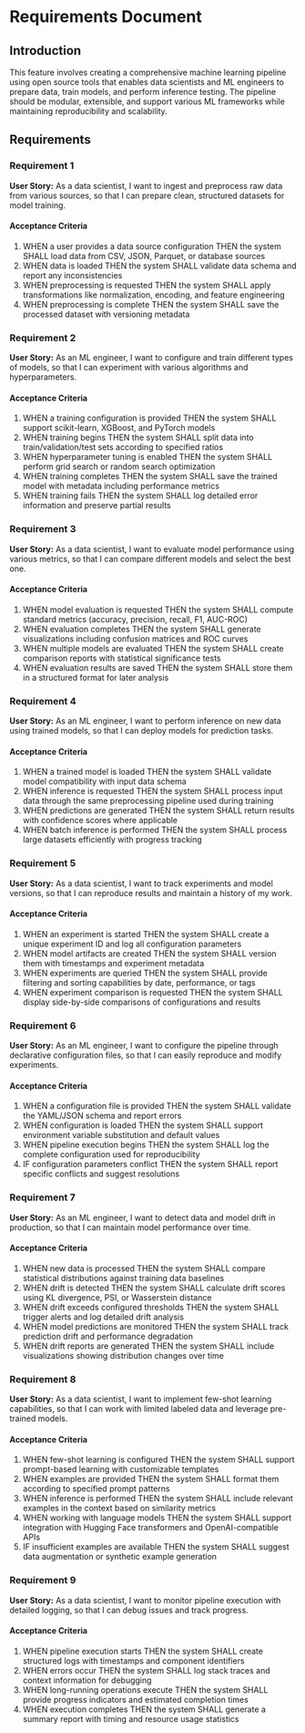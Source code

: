 # Requirements Document

## Introduction

This feature involves creating a comprehensive machine learning pipeline using open source tools that enables data scientists and ML engineers to prepare data, train models, and perform inference testing. The pipeline should be modular, extensible, and support various ML frameworks while maintaining reproducibility and scalability.

## Requirements

### Requirement 1

**User Story:** As a data scientist, I want to ingest and preprocess raw data from various sources, so that I can prepare clean, structured datasets for model training.

#### Acceptance Criteria

1. WHEN a user provides a data source configuration THEN the system SHALL load data from CSV, JSON, Parquet, or database sources
2. WHEN data is loaded THEN the system SHALL validate data schema and report any inconsistencies
3. WHEN preprocessing is requested THEN the system SHALL apply transformations like normalization, encoding, and feature engineering
4. WHEN preprocessing is complete THEN the system SHALL save the processed dataset with versioning metadata

### Requirement 2

**User Story:** As an ML engineer, I want to configure and train different types of models, so that I can experiment with various algorithms and hyperparameters.

#### Acceptance Criteria

1. WHEN a training configuration is provided THEN the system SHALL support scikit-learn, XGBoost, and PyTorch models
2. WHEN training begins THEN the system SHALL split data into train/validation/test sets according to specified ratios
3. WHEN hyperparameter tuning is enabled THEN the system SHALL perform grid search or random search optimization
4. WHEN training completes THEN the system SHALL save the trained model with metadata including performance metrics
5. WHEN training fails THEN the system SHALL log detailed error information and preserve partial results

### Requirement 3

**User Story:** As a data scientist, I want to evaluate model performance using various metrics, so that I can compare different models and select the best one.

#### Acceptance Criteria

1. WHEN model evaluation is requested THEN the system SHALL compute standard metrics (accuracy, precision, recall, F1, AUC-ROC)
2. WHEN evaluation completes THEN the system SHALL generate visualizations including confusion matrices and ROC curves
3. WHEN multiple models are evaluated THEN the system SHALL create comparison reports with statistical significance tests
4. WHEN evaluation results are saved THEN the system SHALL store them in a structured format for later analysis

### Requirement 4

**User Story:** As an ML engineer, I want to perform inference on new data using trained models, so that I can deploy models for prediction tasks.

#### Acceptance Criteria

1. WHEN a trained model is loaded THEN the system SHALL validate model compatibility with input data schema
2. WHEN inference is requested THEN the system SHALL process input data through the same preprocessing pipeline used during training
3. WHEN predictions are generated THEN the system SHALL return results with confidence scores where applicable
4. WHEN batch inference is performed THEN the system SHALL process large datasets efficiently with progress tracking

### Requirement 5

**User Story:** As a data scientist, I want to track experiments and model versions, so that I can reproduce results and maintain a history of my work.

#### Acceptance Criteria

1. WHEN an experiment is started THEN the system SHALL create a unique experiment ID and log all configuration parameters
2. WHEN model artifacts are created THEN the system SHALL version them with timestamps and experiment metadata
3. WHEN experiments are queried THEN the system SHALL provide filtering and sorting capabilities by date, performance, or tags
4. WHEN experiment comparison is requested THEN the system SHALL display side-by-side comparisons of configurations and results

### Requirement 6

**User Story:** As an ML engineer, I want to configure the pipeline through declarative configuration files, so that I can easily reproduce and modify experiments.

#### Acceptance Criteria

1. WHEN a configuration file is provided THEN the system SHALL validate the YAML/JSON schema and report errors
2. WHEN configuration is loaded THEN the system SHALL support environment variable substitution and default values
3. WHEN pipeline execution begins THEN the system SHALL log the complete configuration used for reproducibility
4. IF configuration parameters conflict THEN the system SHALL report specific conflicts and suggest resolutions

### Requirement 7

**User Story:** As an ML engineer, I want to detect data and model drift in production, so that I can maintain model performance over time.

#### Acceptance Criteria

1. WHEN new data is processed THEN the system SHALL compare statistical distributions against training data baselines
2. WHEN drift is detected THEN the system SHALL calculate drift scores using KL divergence, PSI, or Wasserstein distance
3. WHEN drift exceeds configured thresholds THEN the system SHALL trigger alerts and log detailed drift analysis
4. WHEN model predictions are monitored THEN the system SHALL track prediction drift and performance degradation
5. WHEN drift reports are generated THEN the system SHALL include visualizations showing distribution changes over time

### Requirement 8

**User Story:** As a data scientist, I want to implement few-shot learning capabilities, so that I can work with limited labeled data and leverage pre-trained models.

#### Acceptance Criteria

1. WHEN few-shot learning is configured THEN the system SHALL support prompt-based learning with customizable templates
2. WHEN examples are provided THEN the system SHALL format them according to specified prompt patterns
3. WHEN inference is performed THEN the system SHALL include relevant examples in the context based on similarity metrics
4. WHEN working with language models THEN the system SHALL support integration with Hugging Face transformers and OpenAI-compatible APIs
5. IF insufficient examples are available THEN the system SHALL suggest data augmentation or synthetic example generation

### Requirement 9

**User Story:** As a data scientist, I want to monitor pipeline execution with detailed logging, so that I can debug issues and track progress.

#### Acceptance Criteria

1. WHEN pipeline execution starts THEN the system SHALL create structured logs with timestamps and component identifiers
2. WHEN errors occur THEN the system SHALL log stack traces and context information for debugging
3. WHEN long-running operations execute THEN the system SHALL provide progress indicators and estimated completion times
4. WHEN execution completes THEN the system SHALL generate a summary report with timing and resource usage statistics